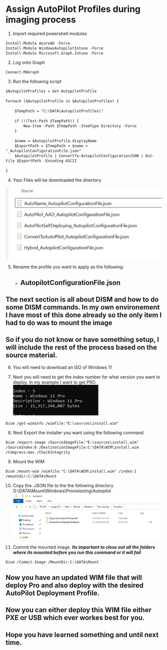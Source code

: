 
# Assign AutoPilot Profiles during imaging process

1. Import required powershell modules
```
Install-Module AzureAD -Force
Install-Module WindowsAutopilotIntune -Force
Install-Module Microsoft.Graph.Intune -Force 
```
2. Log onto Graph
```
Connect-MGGraph
```
3. Run the following script
```
$AutopilotProfiles = Get-AutopilotProfile

Foreach ($AutopilotProfile in $AutopilotProfiles) {

    $TempPath = "C:\DATA\AutopilotProfiles\"

    if (!(Test-Path $TempPath)) {
        New-Item -Path $TempPath -ItemType Directory -Force
    }

    $name = $AutopilotProfile.displayName
    $ExportPath = $TempPath + $name + "_AutopilotConfigurationFile.json"
    $AutopilotProfile | ConvertTo-AutopilotConfigurationJSON | Out-File $ExportPath -Encoding ASCII

}  
```
4. Your Files will be downloaded the directory

![alt text](Assets/1.png)

5. Rename the profile you want to apply as the following:
    - ## AutopilotConfigurationFile.json

## The next section is all about DISM and how to do some DISM commands. In my own environement I have most of this done already so the only item I had to do was to mount the image
## So if you do not know or have something setup, I will include the rest of the process based on the source material. 

6. You will need to download an ISO of Windows 11

7. Next you will need to get the index number for what version you want to deploy. In my example I want to get PRO.
![alt text](Assets/2.png)
```
Dism /get-wiminfo /wimfile:"E:\sources\install.wim"
```

8. Next Export the installer you want using the following command
```
Dism /export-image /SourceImageFile:"E:\sources\install.wim" /SourceIndex:6 /DestinationImageFile:C:\DATA\WIM\install.wim /Compress:max /CheckIntegrity
```

9. Mount the WIM
```
Dism /mount-wim /wimfile:"C:\DATA\WIM\install.wim" /index:1 /mountdir:C:\DATA\Mount 
```

10. Copy the .JSON file to the the following directory G:\DATA\Mount\Windows\Provisioning\Autopilot\
![alt text](Assets/3.png)

11. Commit the mounted image. ***Its important to close out all the folders where its mounted before you run this command or it will fail***
```
Dism /Commit-Image /MountDir:C:\DATA\Mount 
```
## Now you have an updated WIM file that will deploy Pro and also deploy with the desired AutoPilot Deployment Profile. 
## Now you can either deploy this WIM file either PXE or USB which ever workes best for you. 
## Hope you have learned something and until next time.  
